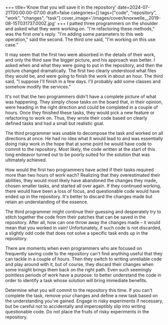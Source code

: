 +++
title='Know that you will save it in the repository'
date=2024-07-21T00:00:00-07:00
draft=false
categories=[]
tags=["code", "repository", "work", "changes", "task"]
cover_image='/images/cover/knoxwelle__2019-08-15T031737.000Z.jpg'
+++
I patted three programmers on the shoulder and asked what they were working on. "I'm refactoring these methods," was the first one's reply. "I'm adding some parameters to this web operation," said the second. The third one said, "I'm working on this use case."

It may seem that the first two were absorbed in the details of their work, and only the third saw the bigger picture, and his approach was better. I asked when and what they were going to put in the repository, and then the picture changed dramatically. The first two clearly understood what files they would be, and were going to finish the work in about an hour. The third said, "I suppose I'll finish in a few days. I'll probably add some classes and somehow modify the services."

It's not that the two programmers didn't have a complete picture of what was happening. They simply chose tasks on the board that, in their opinion, were heading in the right direction and could be completed in a couple of hours. Once they finished these tasks, they would pick a new feature or refactoring to work on. Thus, they wrote their code based on clearly defined tasks and had a small but realistic goal.

The third programmer was unable to decompose the task and worked on all directions at once. He had no idea what it would lead to and was essentially doing risky work in the hope that at some point he would have code to commit to the repository. Most likely, the code written at the start of this long endeavor turned out to be poorly suited for the solution that was ultimately achieved.

How would the first two programmers have acted if their tasks required more than two hours of work each? Realizing that they overestimated their abilities, they would most likely have abandoned the changes they made, chosen smaller tasks, and started all over again. If they continued working, there would have been a loss of focus, and questionable code would have ended up in the repository. It's better to discard the changes made but retain an understanding of the essence.

The third programmer might continue their guessing and desperately try to stitch together the code from their patches that can be saved in the repository. After all, how can one throw away the changes made – it would mean that you worked in vain! Unfortunately, if such code is not discarded, a slightly odd code that does not solve a specific task ends up in the repository.

There are moments when even programmers who are focused on frequently saving code to the repository can't find anything useful that they can tackle in a couple of hours. Then they switch to writing unreliable code and play around with it, but of course, they discard their changes when some insight brings them back on the right path. Even such seemingly pointless periods of work have a purpose: to better understand the code in order to identify a task whose solution will bring immediate benefits.

Determine what you will commit to the repository this time. If you can't complete the task, remove your changes and define a new task based on the understanding you've gained. Engage in risky experiments if necessary, but be careful not to accidentally and imperceptibly slip into writing questionable code. Do not place the fruits of risky experiments in the repository.